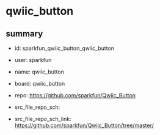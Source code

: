 # qwiic_button
 
## summary 
* id: sparkfun_qwiic_button_qwiic_button
* user: sparkfun
* name: qwiic_button
* board: qwiic_button
* repo: https://github.com/sparkfun/Qwiic_Button



* src_file_repo_sch: 
* src_file_repo_sch_link: https://github.com/sparkfun/Qwiic_Button/tree/master/





